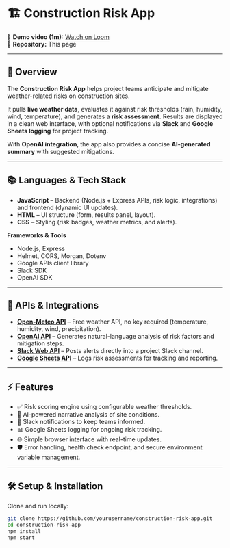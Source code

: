 # 🏗️ Construction Risk App

🎥 **Demo video (1m):** [Watch on Loom](https://www.loom.com/share/your-demo-link-here)  
📂 **Repository:** This page  

---

## 🚀 Overview
The **Construction Risk App** helps project teams anticipate and mitigate weather-related risks on construction sites.  

It pulls **live weather data**, evaluates it against risk thresholds (rain, humidity, wind, temperature), and generates a **risk assessment**. Results are displayed in a clean web interface, with optional notifications via **Slack** and **Google Sheets logging** for project tracking.  

With **OpenAI integration**, the app also provides a concise **AI-generated summary** with suggested mitigations.  

---

## 📚 Languages & Tech Stack

- **JavaScript** – Backend (Node.js + Express APIs, risk logic, integrations) and frontend (dynamic UI updates).  
- **HTML** – UI structure (form, results panel, layout).  
- **CSS** – Styling (risk badges, weather metrics, and alerts).  

**Frameworks & Tools**  
- Node.js, Express  
- Helmet, CORS, Morgan, Dotenv  
- Google APIs client library  
- Slack SDK  
- OpenAI SDK  

---

## 🔌 APIs & Integrations

- **[Open-Meteo API](https://open-meteo.com/)** – Free weather API, no key required (temperature, humidity, wind, precipitation).  
- **[OpenAI API](https://platform.openai.com/)** – Generates natural-language analysis of risk factors and mitigation steps.  
- **[Slack Web API](https://api.slack.com/)** – Posts alerts directly into a project Slack channel.  
- **[Google Sheets API](https://developers.google.com/sheets/api/)** – Logs risk assessments for tracking and reporting.  

---

## ⚡ Features

- ✅ Risk scoring engine using configurable weather thresholds.  
- 🧠 AI-powered narrative analysis of site conditions.  
- 🔔 Slack notifications to keep teams informed.  
- 📊 Google Sheets logging for ongoing risk tracking.  
- 🌐 Simple browser interface with real-time updates.  
- 🛡️ Error handling, health check endpoint, and secure environment variable management.  

---

## 🛠️ Setup & Installation

Clone and run locally:  
```bash
git clone https://github.com/yourusername/construction-risk-app.git
cd construction-risk-app
npm install
npm start
